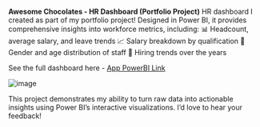 **Awesome Chocolates - HR Dashboard (Portfolio Project)**
HR dashboard I created as part of my portfolio project! Designed in Power BI, it provides comprehensive insights into workforce metrics, including:
📊 Headcount, average salary, and leave trends
📈 Salary breakdown by qualification
📌 Gender and age distribution of staff
📆 Hiring trends over the years

See the full dashboard here - [App PowerBI Link](https://app.powerbi.com/view?r=eyJrIjoiYzU0MzU5MTQtYjBjZC00NjY5LThmOWItMzRjMjhmY2NmNDVlIiwidCI6ImU5Mjc1MjY4LTRmM2MtNGY2Yi1hNDM5LWJmMDNlNjY5NGY4YiJ9)

![image](https://github.com/user-attachments/assets/240227cb-26f0-49fb-bfda-d9b0854cffd7)

This project demonstrates my ability to turn raw data into actionable insights using Power BI’s interactive visualizations. I’d love to hear your feedback!

